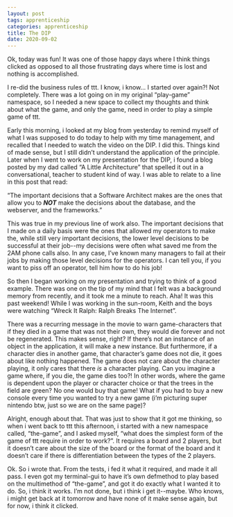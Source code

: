 ```yaml
---
layout: post 
tags: apprenticeship
categories: apprenticeship
title: The DIP
date: 2020-09-02
---
```


Ok, today was fun!  It was one of those happy days where I think things clicked as opposed to all those frustrating days where time is lost and nothing is accomplished.  

I re-did the business rules of ttt.  I know, i know… I started over again?!  Not completely.  There was a lot going on in my original “play-game” namespace, so I needed a new space to collect my thoughts and think about what the game, and only the game, need in order to play a simple game of ttt.  

Early this morning, i looked at my blog from yesterday to remind myself of what I was supposed to do today to help with my time management, and recalled that I needed to watch the video on the DIP.  I did this.  Things kind of made sense, but I still didn’t understand the application of the principle.  Later when I went to work on my presentation for the DIP, i found a blog posted by my dad called “A Little Architecture” that spelled it out in a conversational, teacher to student kind of way.  I was able to relate to a line in this post that read:

“The important decisions that a Software Architect makes are the ones that allow you to ***NOT*** make the decisions about the database, and the webserver, and the frameworks.”

This was true in my previous line of work also.  The important decisions that I made on a daily basis were the ones that allowed my operators to make the, while still very important decisions, the lower level decisions to be successful at their job--my decisions were often what saved me from the 2AM phone calls also.  In any case, I’ve known many managers to fail at their jobs by making those level decisions for the operators.  I can tell you, if you want to piss off an operator, tell him how to do his job!

So then I began working on my presentation and trying to think of a good example.  There was one on the tip of my mind that I felt was a background memory from recently, and it took me a minute to reach.  Aha!  It was this past weekend!  While I was working in the sun-room, Keith and the boys were watching “Wreck It Ralph: Ralph Breaks The Internet”.  

There was a recurring message in the movie to warn game-characters that if they died in a game that was not their own, they would die forever and not be regenerated.  This makes sense, right?  If there’s not an instance of an object in the application, it will make a new instance.  But furthermore, if a character dies in another game, that character’s game does not die, it goes about like nothing happened.  The game does not care about the character playing, it only cares that there *is* a character playing.  Can you imagine a game where, if you die, the game dies too?!  In other words, where the game is dependent upon the player or character choice or that the trees in the field are green? No one would buy that game!  What if you had to buy a new console every time you wanted to try a new game (i’m picturing super nintendo btw, just so we are on the same page)? 

Alright, enough about that.  That was just to show that it got me thinking, so when i went back to ttt this afternoon, i started with a new namespace called, “the-game”, and I asked myself, “what does the simplest form of the game of ttt require in order to work?”.  It requires a board and 2 players, but it doesn’t care about the size of the board or the format of the board and it doesn’t care if there is differentiation between the types of the 2 players.

Ok.  So i wrote that.  From the tests, i fed it what it required, and made it all pass.  I even got my terminal-gui to have it’s own defmethod to play based on the multimethod of “the-game”, and got it do exactly what I wanted it to do.  So, i think it works.  I’m not done, but i think i get it--maybe.  Who knows, i might get back at it tomorrow and have none of it make sense again, but for now, i think it clicked.


